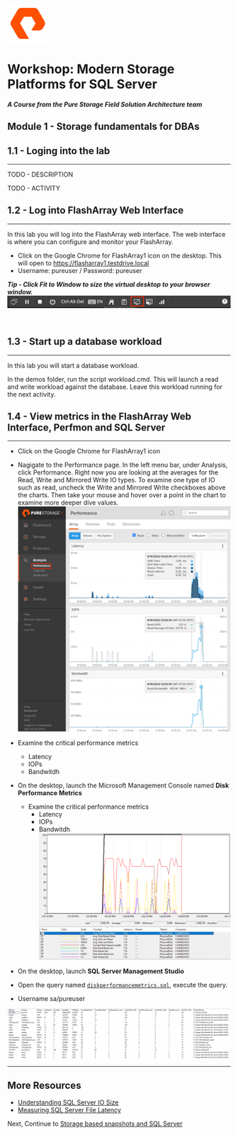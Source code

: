 ![](graphics/purestorage.png)

# Workshop: Modern Storage Platforms for SQL Server

#### <i>A Course from the Pure Storage Field Solution Architecture team</i>

## Module 1 - Storage fundamentals for DBAs


## 1.1 - Loging into the lab
---
TODO - DESCRIPTION

TODO - ACTIVITY


## 1.2 - Log into FlashArray Web Interface
---
In this lab you will log into the FlashArray web interface. The web interface is where you can configure and monitor your FlashArray. 

- Click on the Google Chrome for FlashArray1 icon on the desktop. This will open to https://flasharray1.testdrive.local
- Username: pureuser / Password: pureuser

**<i>Tip - Click Fit to Window to size the virtual desktop to your browser window. </i>**
![](../graphics/1.1.png)

<br />

## 1.3 - Start up a database workload
---
In this lab you will start a database workload. 

In the demos folder, run the script workload.cmd. This will launch a read and write workload against the database. Leave this workload running for the next activity.


## 1.4 - View metrics in the FlashArray Web Interface, Perfmon and SQL Server
---
- Click on the Google Chrome for FlashArray1 icon
- Nagigate to the Performance page. In the left menu bar, under Analysis, click Performance. Right now you are looking at the averages for the Read, Write and Mirrored Write IO types. To examine one type of IO such as read, uncheck the Write and Mirrored Write checkboxes above the charts.  Then take your mouse and hover over a point in the chart to examine more deeper dive values. 
![](../graphics/1.4.1.png)

- Examine the critical performance metrics
    - Latency
    - IOPs
    - Bandwitdh

- On the desktop, launch the Microsoft Management Console named **Disk Performance Metrics**
    - Examine the critical performance metrics
        - Latency
        - IOPs
        - Bandwitdh
![](../graphics/1.4.2.png)

- On the desktop, launch **SQL Server Management Studio**
- Open the query named [`diskperformancemetrics.sql`](./demos/m1/diskperformancemetrics.sql), execute the query.
- Username sa/pureuser

![](../graphics/1.4.3.png)



---

## More Resources
- [Understanding SQL Server IO Size](https://www.nocentino.com/posts/2021-12-10-sqlserver-io-size/)
- [Measuring SQL Server File Latency](https://www.nocentino.com/posts/2021-10-06-sql-server-file-latency)



Next, Continue to [Storage based snapshots and SQL Server](./2-StorageSnapshotsForSqlServer.md)
